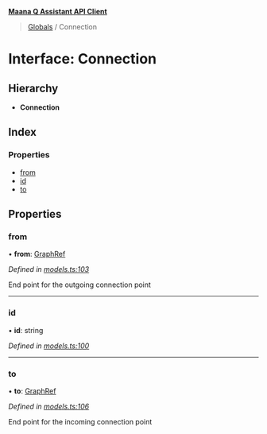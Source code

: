 **[Maana Q Assistant API Client](../README.md)**

> [Globals](../README.md) / Connection

# Interface: Connection

## Hierarchy

* **Connection**

## Index

### Properties

* [from](connection.md#from)
* [id](connection.md#id)
* [to](connection.md#to)

## Properties

### from

•  **from**: [GraphRef](../README.md#graphref)

*Defined in [models.ts:103](https://github.com/maana-io/q-assistant-client/blob/develop/src/models.ts#L103)*

End point for the outgoing connection point

___

### id

•  **id**: string

*Defined in [models.ts:100](https://github.com/maana-io/q-assistant-client/blob/develop/src/models.ts#L100)*

___

### to

•  **to**: [GraphRef](../README.md#graphref)

*Defined in [models.ts:106](https://github.com/maana-io/q-assistant-client/blob/develop/src/models.ts#L106)*

End point for the incoming connection point
